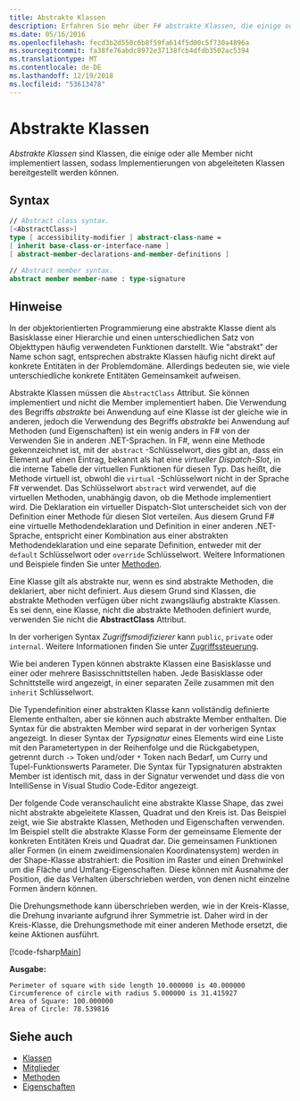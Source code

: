 ```yaml
---
title: Abstrakte Klassen
description: Erfahren Sie mehr über F# abstrakte Klassen, die einige oder alle Member nicht implementiert lassen, und stellen allgemeine Funktionen einem unterschiedlichen Satz von Objekttypen dar.
ms.date: 05/16/2016
ms.openlocfilehash: fecd3b2d550c6b8f59fa614f5d00c5f730a4896a
ms.sourcegitcommit: fa38fe76abdc8972e37138fcb4dfdb3502ac5394
ms.translationtype: MT
ms.contentlocale: de-DE
ms.lasthandoff: 12/19/2018
ms.locfileid: "53613478"
---
```

# <a name="abstract-classes"></a>Abstrakte Klassen

*Abstrakte Klassen* sind Klassen, die einige oder alle Member nicht implementiert lassen, sodass Implementierungen von abgeleiteten Klassen bereitgestellt werden können.

## <a name="syntax"></a>Syntax

```fsharp
// Abstract class syntax.
[<AbstractClass>]
type [ accessibility-modifier ] abstract-class-name =
[ inherit base-class-or-interface-name ]
[ abstract-member-declarations-and-member-definitions ]

// Abstract member syntax.
abstract member member-name : type-signature
```

## <a name="remarks"></a>Hinweise

In der objektorientierten Programmierung eine abstrakte Klasse dient als Basisklasse einer Hierarchie und einen unterschiedlichen Satz von Objekttypen häufig verwendeten Funktionen darstellt. Wie "abstrakt" der Name schon sagt, entsprechen abstrakte Klassen häufig nicht direkt auf konkrete Entitäten in der Problemdomäne. Allerdings bedeuten sie, wie viele unterschiedliche konkrete Entitäten Gemeinsamkeit aufweisen.

Abstrakte Klassen müssen die `AbstractClass` Attribut. Sie können implementiert und nicht die Member implementiert haben. Die Verwendung des Begriffs *abstrakte* bei Anwendung auf eine Klasse ist der gleiche wie in anderen, jedoch die Verwendung des Begriffs *abstrakte* bei Anwendung auf Methoden (und Eigenschaften) ist ein wenig anders in F# von der Verwenden Sie in anderen .NET-Sprachen. In F#, wenn eine Methode gekennzeichnet ist, mit der `abstract` -Schlüsselwort, dies gibt an, dass ein Element auf einen Eintrag, bekannt als hat eine *virtueller Dispatch-Slot*, in die interne Tabelle der virtuellen Funktionen für diesen Typ. Das heißt, die Methode virtuell ist, obwohl die `virtual` -Schlüsselwort nicht in der Sprache F# verwendet. Das Schlüsselwort `abstract` wird verwendet, auf die virtuellen Methoden, unabhängig davon, ob die Methode implementiert wird. Die Deklaration ein virtueller Dispatch-Slot unterscheidet sich von der Definition einer Methode für diesen Slot verteilen. Aus diesem Grund F# eine virtuelle Methodendeklaration und Definition in einer anderen .NET-Sprache, entspricht einer Kombination aus einer abstrakten Methodendeklaration und eine separate Definition, entweder mit der `default` Schlüsselwort oder `override` Schlüsselwort. Weitere Informationen und Beispiele finden Sie unter [Methoden](members/methods.md).

Eine Klasse gilt als abstrakte nur, wenn es sind abstrakte Methoden, die deklariert, aber nicht definiert. Aus diesem Grund sind Klassen, die abstrakte Methoden verfügen über nicht zwangsläufig abstrakte Klassen. Es sei denn, eine Klasse, nicht die abstrakte Methoden definiert wurde, verwenden Sie nicht die **AbstractClass** Attribut.

In der vorherigen Syntax *Zugriffsmodifizierer* kann `public`, `private` oder `internal`. Weitere Informationen finden Sie unter [Zugriffssteuerung](access-control.md).

Wie bei anderen Typen können abstrakte Klassen eine Basisklasse und einer oder mehrere Basisschnittstellen haben. Jede Basisklasse oder Schnittstelle wird angezeigt, in einer separaten Zeile zusammen mit den `inherit` Schlüsselwort.

Die Typendefinition einer abstrakten Klasse kann vollständig definierte Elemente enthalten, aber sie können auch abstrakte Member enthalten. Die Syntax für die abstrakten Member wird separat in der vorherigen Syntax angezeigt. In dieser Syntax der *Typsignatur* eines Elements wird eine Liste mit den Parametertypen in der Reihenfolge und die Rückgabetypen, getrennt durch `->` Token und/oder `*` Token nach Bedarf, um Curry und Tupel-Funktionswerts Parameter. Die Syntax für Typsignaturen abstrakten Member ist identisch mit, dass in der Signatur verwendet und dass die von IntelliSense in Visual Studio Code-Editor angezeigt.

Der folgende Code veranschaulicht eine abstrakte Klasse Shape, das zwei nicht abstrakte abgeleitete Klassen, Quadrat und den Kreis ist. Das Beispiel zeigt, wie Sie abstrakte Klassen, Methoden und Eigenschaften verwenden. Im Beispiel stellt die abstrakte Klasse Form der gemeinsame Elemente der konkreten Entitäten Kreis und Quadrat dar. Die gemeinsamen Funktionen aller Formen (in einem zweidimensionalen Koordinatensystem) werden in der Shape-Klasse abstrahiert: die Position im Raster und einen Drehwinkel um die Fläche und Umfang-Eigenschaften. Diese können mit Ausnahme der Position, die das Verhalten überschrieben werden, von denen nicht einzelne Formen ändern können.

Die Drehungsmethode kann überschrieben werden, wie in der Kreis-Klasse, die Drehung invariante aufgrund ihrer Symmetrie ist. Daher wird in der Kreis-Klasse, die Drehungsmethode mit einer anderen Methode ersetzt, die keine Aktionen ausführt.

[!code-fsharp[Main](../../../samples/snippets/fsharp/lang-ref-1/snippet2901.fs)]

**Ausgabe:**

```
Perimeter of square with side length 10.000000 is 40.000000
Circumference of circle with radius 5.000000 is 31.415927
Area of Square: 100.000000
Area of Circle: 78.539816
```

## <a name="see-also"></a>Siehe auch

- [Klassen](classes.md)
- [Mitglieder](members/index.md)
- [Methoden](members/methods.md)
- [Eigenschaften](members/Properties.md)